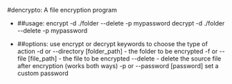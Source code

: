 #dencrypto: A file encryption program

- ##usage:
	encrypt -d ./folder --delete -p mypassword
	decrypt -d ./folder --delete -p mypassword

- ##options:
	use encrypt or decrypt keywords to choose the type of action
	-d or --directory [folder_path] - the folder to be encrypted
	-f or --file [file_path] - the file to be encrypted
	--delete - delete the source file after encryption (works both ways)
	-p or --password [password] set a custom password